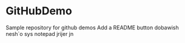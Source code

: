 # GitHubDemo
Sample repository for github demos
Add a README button
dobawish nesh`o sys notepad
jrijer
jn
